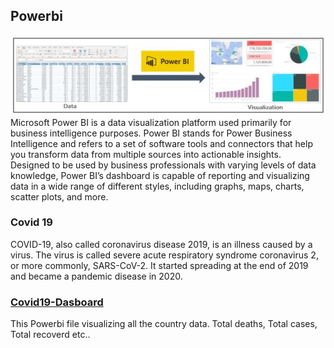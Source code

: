 ## Powerbi
![](power-BI.jpeg)
<br>
Microsoft Power BI is a data visualization platform used primarily for business intelligence purposes. Power BI stands for Power Business Intelligence and refers to a set of software tools and connectors that help you transform data from multiple sources into actionable insights.
<br>
Designed to be used by business professionals with varying levels of data knowledge, Power BI’s dashboard is capable of reporting and visualizing data in a wide range of different styles, including graphs, maps, charts, scatter plots, and more.
### Covid 19
COVID-19, also called coronavirus disease 2019, is an illness caused by a virus. The virus is called severe acute respiratory syndrome coronavirus 2, or more commonly, SARS-CoV-2. It started spreading at the end of 2019 and became a pandemic disease in 2020.
### [Covid19-Dasboard](Covid19-Dashboard.pbit)
This Powerbi file visualizing all the country data. Total deaths, Total cases, Total recoverd etc..
